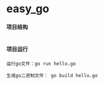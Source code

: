 # easy_go
#### 项目结构
```

```
#### 项目运行
```
运行go文件：go run hello.go

生成go二进制文件： go build hello.go
```

#### 

